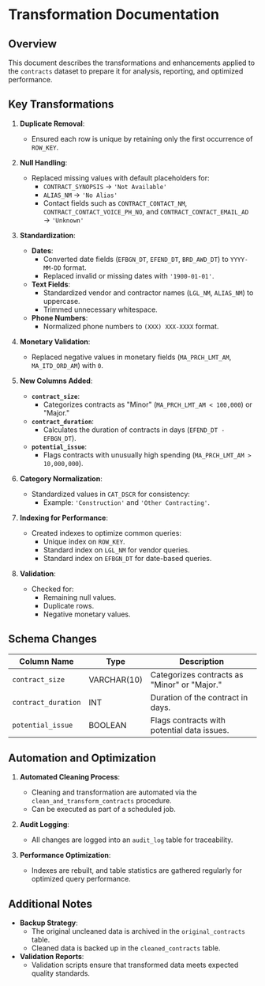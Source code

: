 # Transformation Documentation

## Overview
This document describes the transformations and enhancements applied to the `contracts` dataset to prepare it for analysis, reporting, and optimized performance.

## Key Transformations
1. **Duplicate Removal**:
   - Ensured each row is unique by retaining only the first occurrence of `ROW_KEY`.

2. **Null Handling**:
   - Replaced missing values with default placeholders for:
     - `CONTRACT_SYNOPSIS` → `'Not Available'`
     - `ALIAS_NM` → `'No Alias'`
     - Contact fields such as `CONTRACT_CONTACT_NM`, `CONTRACT_CONTACT_VOICE_PH_NO`, and `CONTRACT_CONTACT_EMAIL_AD` → `'Unknown'`

3. **Standardization**:
   - **Dates**:
     - Converted date fields (`EFBGN_DT`, `EFEND_DT`, `BRD_AWD_DT`) to `YYYY-MM-DD` format.
     - Replaced invalid or missing dates with `'1900-01-01'`.
   - **Text Fields**:
     - Standardized vendor and contractor names (`LGL_NM`, `ALIAS_NM`) to uppercase.
     - Trimmed unnecessary whitespace.
   - **Phone Numbers**:
     - Normalized phone numbers to `(XXX) XXX-XXXX` format.

4. **Monetary Validation**:
   - Replaced negative values in monetary fields (`MA_PRCH_LMT_AM`, `MA_ITD_ORD_AM`) with `0`.

5. **New Columns Added**:
   - **`contract_size`**:
     - Categorizes contracts as "Minor" (`MA_PRCH_LMT_AM < 100,000`) or "Major."
   - **`contract_duration`**:
     - Calculates the duration of contracts in days (`EFEND_DT - EFBGN_DT`).
   - **`potential_issue`**:
     - Flags contracts with unusually high spending (`MA_PRCH_LMT_AM > 10,000,000`).

6. **Category Normalization**:
   - Standardized values in `CAT_DSCR` for consistency:
     - Example: `'Construction'` and `'Other Contracting'`.

7. **Indexing for Performance**:
   - Created indexes to optimize common queries:
     - Unique index on `ROW_KEY`.
     - Standard index on `LGL_NM` for vendor queries.
     - Standard index on `EFBGN_DT` for date-based queries.

8. **Validation**:
   - Checked for:
     - Remaining null values.
     - Duplicate rows.
     - Negative monetary values.

## Schema Changes
| Column Name         | Type       | Description                                  |
|---------------------|------------|----------------------------------------------|
| `contract_size`     | VARCHAR(10)| Categorizes contracts as "Minor" or "Major." |
| `contract_duration` | INT        | Duration of the contract in days.            |
| `potential_issue`   | BOOLEAN    | Flags contracts with potential data issues.  |

## Automation and Optimization
1. **Automated Cleaning Process**:
   - Cleaning and transformation are automated via the `clean_and_transform_contracts` procedure.
   - Can be executed as part of a scheduled job.

2. **Audit Logging**:
   - All changes are logged into an `audit_log` table for traceability.

3. **Performance Optimization**:
   - Indexes are rebuilt, and table statistics are gathered regularly for optimized query performance.

## Additional Notes
- **Backup Strategy**:
  - The original uncleaned data is archived in the `original_contracts` table.
  - Cleaned data is backed up in the `cleaned_contracts` table.
- **Validation Reports**:
  - Validation scripts ensure that transformed data meets expected quality standards.
